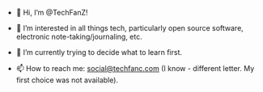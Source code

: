 - 👋 Hi, I’m @TechFanZ!
- 👀 I’m interested in all things tech, particularly open source software, electronic note-taking/journaling, etc.
- 🌱 I’m currently trying to decide what to learn first.

- 📫 How to reach me: social@techfanc.com (I know - different letter. My first choice was not available).

<!---
TechFanZ/TechFanZ is a ✨ special ✨ repository because its `README.md` (this file) appears on your GitHub profile.
You can click the Preview link to take a look at your changes.
--->

